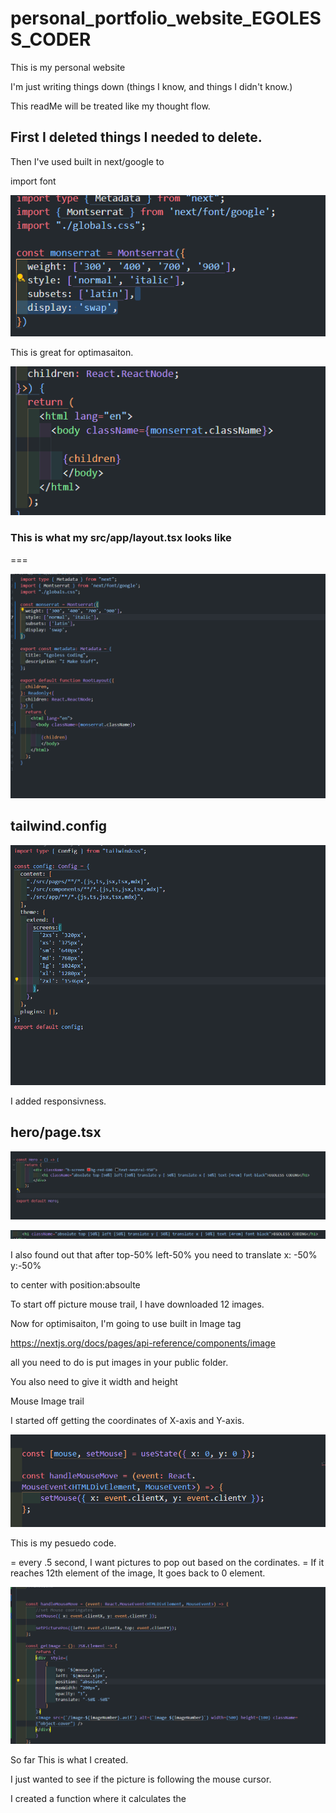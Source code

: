 # personal_portfolio_website_EGOLESS_CODER
 This is my personal website



I'm just writing things down (things I know, and things I didn't know.)

This readMe will be treated like my thought flow.


## First I deleted things I needed to delete.

Then I've used built in next/google to 

import font 

![alt text](image-1.png)

This is great for optimasaiton. 

![alt text](image-2.png)



### This is what my src/app/layout.tsx looks like
===


![alt text](image-3.png)

## tailwind.config

![alt text](image-4.png)

I added responsivness.



## hero/page.tsx

![alt text](image.png)


![alt text](image-5.png)

I also found out that after top-50% left-50% you need to translate x: -50% y:-50%

to center with position:absoulte 


To start off picture mouse trail, I have downloaded 12 images.

Now for optimisaiton, I'm going to use built in Image tag 

https://nextjs.org/docs/pages/api-reference/components/image


all you need to do is put images in your public folder.

You also need to give it width and height




Mouse Image trail 


I started off getting the coordinates of X-axis and Y-axis.

![alt text](image-6.png)


This is my pesuedo code.


= every .5 second, I want pictures to pop out based on the cordinates.
= If it reaches 12th element of the image, It goes back to 0 element.



![alt text](image-7.png)


So far This is what I created. 

I just wanted to see if the picture is following the mouse cursor.

I created a function where it calculates the 


